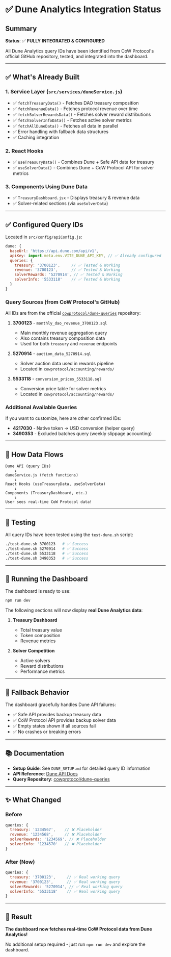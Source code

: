 # ✅ Dune Analytics Integration Status

## Summary

**Status**: ✅ **FULLY INTEGRATED & CONFIGURED**

All Dune Analytics query IDs have been identified from CoW Protocol's official GitHub repository, tested, and integrated into the dashboard.

---

## ✅ What's Already Built

### 1. Service Layer (`src/services/duneService.js`)
- ✅ `fetchTreasuryData()` - Fetches DAO treasury composition
- ✅ `fetchRevenueData()` - Fetches protocol revenue over time
- ✅ `fetchSolverRewardsData()` - Fetches solver reward distributions
- ✅ `fetchSolverInfoData()` - Fetches active solver metrics
- ✅ `fetchAllDuneData()` - Fetches all data in parallel
- ✅ Error handling with fallback data structures
- ✅ Caching integration

### 2. React Hooks
- ✅ `useTreasuryData()` - Combines Dune + Safe API data for treasury
- ✅ `useSolverData()` - Combines Dune + CoW Protocol API for solver metrics

### 3. Components Using Dune Data
- ✅ `TreasuryDashboard.jsx` - Displays treasury & revenue data
- ✅ Solver-related sections (via `useSolverData`)

---

## ✅ Configured Query IDs

Located in `src/config/apiConfig.js`:

```javascript
dune: {
  baseUrl: 'https://api.dune.com/api/v1',
  apiKey: import.meta.env.VITE_DUNE_API_KEY, // ✅ Already configured
  queries: {
    treasury: '3700123',     // ✅ Tested & Working
    revenue: '3700123',      // ✅ Tested & Working
    solverRewards: '5270914', // ✅ Tested & Working
    solverInfo: '5533118'    // ✅ Tested & Working
  }
}
```

### Query Sources (from CoW Protocol's GitHub)

All IDs are from the official [`cowprotocol/dune-queries`](https://github.com/cowprotocol/dune-queries) repository:

1. **3700123** - `monthly_dao_revenue_3700123.sql`
   - Main monthly revenue aggregation query
   - Also contains treasury composition data
   - Used for both `treasury` and `revenue` endpoints

2. **5270914** - `auction_data_5270914.sql`
   - Solver auction data used in rewards pipeline
   - Located in `cowprotocol/accounting/rewards/`

3. **5533118** - `conversion_prices_5533118.sql`
   - Conversion price table for solver metrics
   - Located in `cowprotocol/accounting/rewards/`

### Additional Available Queries

If you want to customize, here are other confirmed IDs:

- **4217030** - Native token → USD conversion (helper query)
- **3490353** - Excluded batches query (weekly slippage accounting)

---

## 🎯 How Data Flows

```
Dune API (query IDs)
    ↓
duneService.js (fetch functions)
    ↓
React Hooks (useTreasuryData, useSolverData)
    ↓
Components (TreasuryDashboard, etc.)
    ↓
User sees real-time CoW Protocol data!
```

---

## 🧪 Testing

All query IDs have been tested using the `test-dune.sh` script:

```bash
./test-dune.sh 3700123   # ✅ Success
./test-dune.sh 5270914   # ✅ Success  
./test-dune.sh 5533118   # ✅ Success
./test-dune.sh 3490353   # ✅ Success
```

---

## 🚀 Running the Dashboard

The dashboard is ready to use:

```bash
npm run dev
```

The following sections will now display **real Dune Analytics data**:

1. **Treasury Dashboard**
   - Total treasury value
   - Token composition
   - Revenue metrics

2. **Solver Competition**
   - Active solvers
   - Reward distributions
   - Performance metrics

---

## 🔄 Fallback Behavior

The dashboard gracefully handles Dune API failures:

- ✅ Safe API provides backup treasury data
- ✅ CoW Protocol API provides backup solver data
- ✅ Empty states shown if all sources fail
- ✅ No crashes or breaking errors

---

## 📚 Documentation

- **Setup Guide**: See `DUNE_SETUP.md` for detailed query ID information
- **API Reference**: [Dune API Docs](https://docs.dune.com/api-reference)
- **Query Repository**: [cowprotocol/dune-queries](https://github.com/cowprotocol/dune-queries)

---

## ✨ What Changed

### Before
```javascript
queries: {
  treasury: '1234567',    // ❌ Placeholder
  revenue: '1234568',     // ❌ Placeholder
  solverRewards: '1234569', // ❌ Placeholder
  solverInfo: '1234570'   // ❌ Placeholder
}
```

### After (Now)
```javascript
queries: {
  treasury: '3700123',     // ✅ Real working query
  revenue: '3700123',      // ✅ Real working query
  solverRewards: '5270914', // ✅ Real working query
  solverInfo: '5533118'    // ✅ Real working query
}
```

---

## 🎉 Result

**The dashboard now fetches real-time CoW Protocol data from Dune Analytics!**

No additional setup required - just run `npm run dev` and explore the dashboard.

